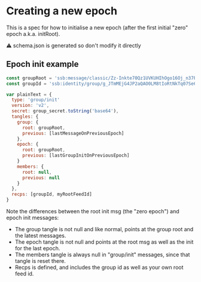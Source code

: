 # Creating a new epoch

This is a spec for how to initialise a new epoch (after the first initial "zero" epoch a.k.a. initRoot).

:warning: schema.json is generated so don't modify it directly

## Epoch init example

```js
const groupRoot = 'ssb:message/classic/Zz-Inkte70Qz1UVKUHIhOgo16Oj_n37PfgmIzLDBgZw=.sha256'
const groupId = 'ssb:identity/group/g_JTmMEjG4JP2aQAO0LM8tIoRtNkTq07Se6h1qwnQKb='

var plainText = {
  type: 'group/init'
  version: 'v2',
  secret: group_secret.toString('base64'),
  tangles: {
    group: {
      root: groupRoot,
      previous: [lastMessageOnPreviousEpoch]
    },
    epoch: {
      root: groupRoot,
      previous: [lastGroupInitOnPreviousEpoch]
    }
    members: {
      root: null,
      previous: null
    }
  },
  recps: [groupId, myRootFeedId]
}
```

Note the differences between the root init msg (the "zero epoch") and epoch init messages:
* The group tangle is not null and like normal, points at the group root and the latest messages.
* The epoch tangle is not null and points at the root msg as well as the init for the last epoch.
* The members tangle is always null in "group/init" messages, since that tangle is reset there.
* Recps is defined, and includes the group id as well as your own root feed id.